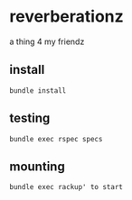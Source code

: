 # reverberationz
a thing 4 my friendz

## install
```bundle install```

## testing
```bundle exec rspec specs``` 

## mounting
```bundle exec rackup' to start```
